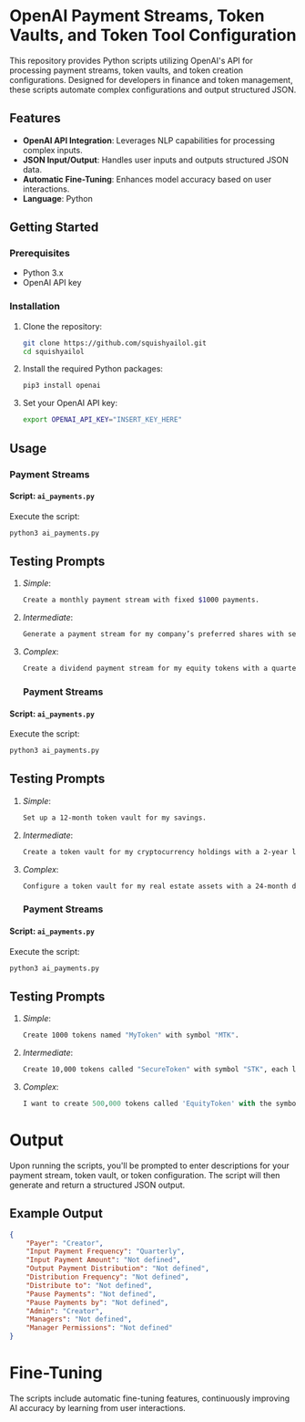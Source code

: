 # OpenAI Payment Streams, Token Vaults, and Token Tool Configuration

This repository provides Python scripts utilizing OpenAI's API for processing payment streams, token vaults, and token creation configurations. Designed for developers in finance and token management, these scripts automate complex configurations and output structured JSON.

## Features

- **OpenAI API Integration**: Leverages NLP capabilities for processing complex inputs.
- **JSON Input/Output**: Handles user inputs and outputs structured JSON data.
- **Automatic Fine-Tuning**: Enhances model accuracy based on user interactions.
- **Language**: Python

## Getting Started

### Prerequisites

- Python 3.x
- OpenAI API key

### Installation

1. Clone the repository:
    ```bash
    git clone https://github.com/squishyailol.git
    cd squishyailol
    ```

2. Install the required Python packages:
    ```bash
    pip3 install openai
    ```

3. Set your OpenAI API key:
    ```bash
    export OPENAI_API_KEY="INSERT_KEY_HERE"
    ```

## Usage

### Payment Streams

#### Script: `ai_payments.py`

Execute the script:
```bash
python3 ai_payments.py
```

## Testing Prompts

1. *Simple*:
    ```bash
    Create a monthly payment stream with fixed $1000 payments.
    ```

2. *Intermediate*:
    ```bash
    Generate a payment stream for my company’s preferred shares with semi-annual payouts linked to performance metrics.
    ```

3. *Complex*:
    ```bash
    Create a dividend payment stream for my equity tokens with a quarterly payout of the sum that got paid into the payment stream contract.
    ```

    ### Payment Streams

#### Script: `ai_payments.py`

Execute the script:
```bash
python3 ai_payments.py
```

## Testing Prompts

1. *Simple*:
    ```bash
    Set up a 12-month token vault for my savings.
    ```

2. *Intermediate*:
    ```bash
    Create a token vault for my cryptocurrency holdings with a 2-year lock-up and a 10% withdrawal penalty before maturity.
    ```

3. *Complex*:
    ```bash
    Configure a token vault for my real estate assets with a 24-month duration and a 5% early withdrawal penalty.
    ```

    ### Payment Streams

#### Script: `ai_payments.py`

Execute the script:
```bash
python3 ai_payments.py
```
## Testing Prompts

1. *Simple*:
    ```bash
    Create 1000 tokens named "MyToken" with symbol "MTK".
    ```

2. *Intermediate*:
    ```bash
    Create 10,000 tokens called "SecureToken" with symbol "STK", each linked to a security document.
    ```

3. *Complex*:
    ```python
    I want to create 500,000 tokens called 'EquityToken' with the symbol 'EQT'. The tokens should be linked to a shareholder agreement document, and 10,000 of these tokens should be linked to a signed contract document. New tokens can be minted up to a max cap of 600,000. These tokens should have the ability to freeze in case of regulatory issues, and an authority address must be able to force transfer tokens in case of fraud. I want to allow a 0.0015 ETH transaction fee, which I will earn. Only whitelisted addresses should be able to interact with the tokens, and I'll manage the whitelist as the admin. The primary token owner will be my wallet address. Also, the tokens need to have a preference signature to create preference shares. Lastly, ensure that token owners can pause their tokens if needed.
    ```

# Output

Upon running the scripts, you'll be prompted to enter descriptions for your payment stream, token vault, or token configuration. The script will then generate and return a structured JSON output.

## Example Output

```json
{
    "Payer": "Creator",
    "Input Payment Frequency": "Quarterly",
    "Input Payment Amount": "Not defined",
    "Output Payment Distribution": "Not defined",
    "Distribution Frequency": "Not defined",
    "Distribute to": "Not defined",
    "Pause Payments": "Not defined",
    "Pause Payments by": "Not defined",
    "Admin": "Creator",
    "Managers": "Not defined",
    "Manager Permissions": "Not defined"
}
```

# Fine-Tuning

The scripts include automatic fine-tuning features, continuously improving AI accuracy by learning from user interactions.

